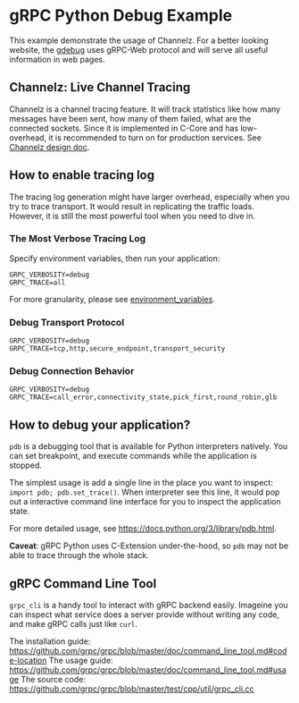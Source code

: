 # gRPC Python Debug Example

This example demonstrate the usage of Channelz. For a better looking website,
the [gdebug](https://github.com/grpc/grpc-experiments/tree/master/gdebug) uses
gRPC-Web protocol and will serve all useful information in web pages.

## Channelz: Live Channel Tracing

Channelz is a channel tracing feature. It will track statistics like how many
messages have been sent, how many of them failed, what are the connected
sockets. Since it is implemented in C-Core and has low-overhead, it is
recommended to turn on for production services. See [Channelz design
doc](https://github.com/grpc/proposal/blob/master/A14-channelz.md).

## How to enable tracing log
The tracing log generation might have larger overhead, especially when you try
to trace transport. It would result in replicating the traffic loads. However,
it is still the most powerful tool when you need to dive in.

### The Most Verbose Tracing Log

Specify environment variables, then run your application:

```
GRPC_VERBOSITY=debug
GRPC_TRACE=all
```

For more granularity, please see
[environment_variables](https://github.com/grpc/grpc/blob/master/doc/environment_variables.md).

### Debug Transport Protocol

```
GRPC_VERBOSITY=debug
GRPC_TRACE=tcp,http,secure_endpoint,transport_security
```

### Debug Connection Behavior

```
GRPC_VERBOSITY=debug
GRPC_TRACE=call_error,connectivity_state,pick_first,round_robin,glb
```

## How to debug your application?

`pdb` is a debugging tool that is available for Python interpreters natively.
You can set breakpoint, and execute commands while the application is stopped.

The simplest usage is add a single line in the place you want to inspect:
`import pdb; pdb.set_trace()`. When interpreter see this line, it would pop out
a interactive command line interface for you to inspect the application state.

For more detailed usage, see https://docs.python.org/3/library/pdb.html.

**Caveat**: gRPC Python uses C-Extension under-the-hood, so `pdb` may not be
able to trace through the whole stack.

## gRPC Command Line Tool

`grpc_cli` is a handy tool to interact with gRPC backend easily. Imageine you can
inspect what service does a server provide without writing any code, and make
gRPC calls just like `curl`.

The installation guide: https://github.com/grpc/grpc/blob/master/doc/command_line_tool.md#code-location
The usage guide: https://github.com/grpc/grpc/blob/master/doc/command_line_tool.md#usage
The source code: https://github.com/grpc/grpc/blob/master/test/cpp/util/grpc_cli.cc
